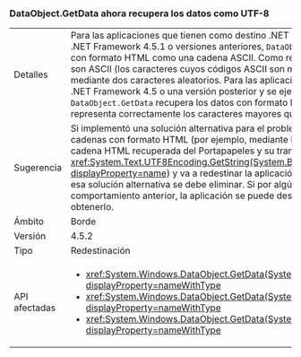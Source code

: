 ### <a name="dataobjectgetdata-now-retrieves-data-as-utf-8"></a>DataObject.GetData ahora recupera los datos como UTF-8

|   |   |
|---|---|
|Detalles|Para las aplicaciones que tienen como destino .NET Framework 4 o que se ejecutan en .NET Framework 4.5.1 o versiones anteriores, <code>DataObject.GetData</code> recupera los datos con formato HTML como una cadena ASCII. Como resultado, los caracteres que no son ASCII (los caracteres cuyos códigos ASCII son mayores que 0x7F) se representan mediante dos caracteres aleatorios. Para las aplicaciones que tienen como destino .NET Framework 4.5 o una versión posterior y se ejecutan en .NET Framework 4.5.2, <code>DataObject.GetData</code> recupera los datos con formato HTML como UTF-8, que representa correctamente los caracteres mayores que 0x7F.|
|Sugerencia|Si implementó una solución alternativa para el problema de codificación mediante cadenas con formato HTML (por ejemplo, mediante la codificación explícita de la cadena HTML recuperada del Portapapeles y su transferencia a <xref:System.Text.UTF8Encoding.GetString(System.Byte[],System.Int32,System.Int32)?displayProperty=name>) y va a redestinar la aplicación de la versión 4 a la versión 4.5, esa solución alternativa se debe eliminar. Si por algún motivo se necesita el comportamiento anterior, la aplicación se puede destinar a .NET Framework 4.0 para obtenerlo.|
|Ámbito|Borde|
|Versión|4.5.2|
|Tipo|Redestinación|
|API afectadas|<ul><li><xref:System.Windows.DataObject.GetData(System.String)?displayProperty=nameWithType></li><li><xref:System.Windows.DataObject.GetData(System.Type)?displayProperty=nameWithType></li><li><xref:System.Windows.DataObject.GetData(System.String,System.Boolean)?displayProperty=nameWithType></li></ul>|

